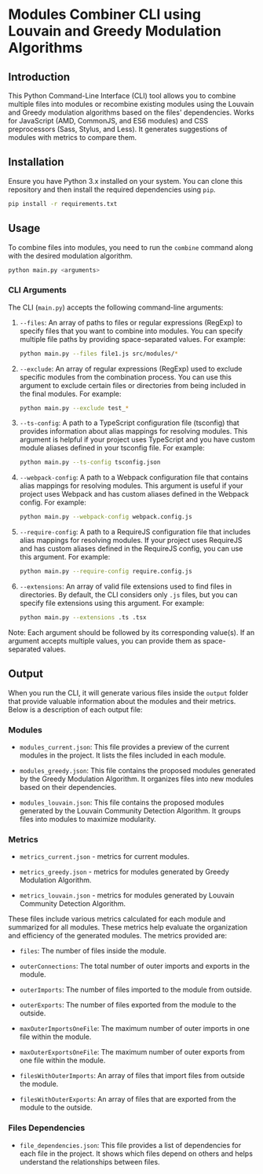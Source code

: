 # Modules Combiner CLI using Louvain and Greedy Modulation Algorithms

## Introduction
This Python Command-Line Interface (CLI) tool allows you to combine multiple files into modules or recombine existing modules using the Louvain and Greedy modulation algorithms based on the files' dependencies.
Works for JavaScript (AMD, CommonJS, and ES6 modules) and CSS preprocessors (Sass, Stylus, and Less).
It generates suggestions of modules with metrics to compare them.

## Installation
Ensure you have Python 3.x installed on your system. You can clone this repository and then install the required dependencies using `pip`.

```bash
pip install -r requirements.txt
```

## Usage
To combine files into modules, you need to run the `combine` command along with the desired modulation algorithm.

```bash
python main.py <arguments>
```

### CLI Arguments

The CLI (`main.py`) accepts the following command-line arguments:

1. `--files`: An array of paths to files or regular expressions (RegExp) to specify files that you want to combine into modules. You can specify multiple file paths by providing space-separated values. For example:

   ```bash
   python main.py --files file1.js src/modules/*
   ```

2. `--exclude`: An array of regular expressions (RegExp) used to exclude specific modules from the combination process. You can use this argument to exclude certain files or directories from being included in the final modules. For example:

   ```bash
   python main.py --exclude test_*
   ```

3. `--ts-config`: A path to a TypeScript configuration file (tsconfig) that provides information about alias mappings for resolving modules. This argument is helpful if your project uses TypeScript and you have custom module aliases defined in your tsconfig file. For example:

   ```bash
   python main.py --ts-config tsconfig.json
   ```

4. `--webpack-config`: A path to a Webpack configuration file that contains alias mappings for resolving modules. This argument is useful if your project uses Webpack and has custom aliases defined in the Webpack config. For example:

   ```bash
   python main.py --webpack-config webpack.config.js
   ```

5. `--require-config`: A path to a RequireJS configuration file that includes alias mappings for resolving modules. If your project uses RequireJS and has custom aliases defined in the RequireJS config, you can use this argument. For example:

   ```bash
   python main.py --require-config require.config.js
   ```

6. `--extensions`: An array of valid file extensions used to find files in directories. By default, the CLI considers only `.js` files, but you can specify file extensions using this argument. For example:

   ```bash
   python main.py --extensions .ts .tsx
   ```

Note: Each argument should be followed by its corresponding value(s). If an argument accepts multiple values, you can provide them as space-separated values.

## Output

When you run the CLI, it will generate various files inside the `output` folder that provide valuable information about the modules and their metrics. Below is a description of each output file:

### Modules

- `modules_current.json`: This file provides a preview of the current modules in the project. It lists the files included in each module.

- `modules_greedy.json`: This file contains the proposed modules generated by the Greedy Modulation Algorithm. It organizes files into new modules based on their dependencies.

- `modules_louvain.json`: This file contains the proposed modules generated by the Louvain Community Detection Algorithm. It groups files into modules to maximize modularity.

### Metrics

- `metrics_current.json` - metrics for current modules.

- `metrics_greedy.json` - metrics for modules generated by Greedy Modulation Algorithm.

- `metrics_louvain.json` - metrics for modules generated by Louvain Community Detection Algorithm.

These files include various metrics calculated for each module and summarized for all modules. These metrics help evaluate the organization and efficiency of the generated modules. The metrics provided are:

- `files`: The number of files inside the module.

- `outerConnections`: The total number of outer imports and exports in the module.

- `outerImports`: The number of files imported to the module from outside.

- `outerExports`: The number of files exported from the module to the outside.

- `maxOuterImportsOneFile`: The maximum number of outer imports in one file within the module.

- `maxOuterExportsOneFile`: The maximum number of outer exports from one file within the module.

- `filesWithOuterImports`: An array of files that import files from outside the module.

- `filesWithOuterExports`: An array of files that are exported from the module to the outside.

### Files Dependencies

- `file_dependencies.json`: This file provides a list of dependencies for each file in the project. It shows which files depend on others and helps understand the relationships between files.

